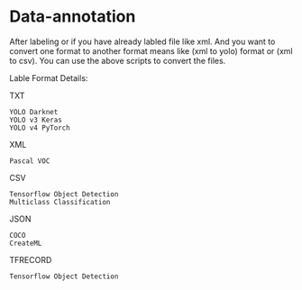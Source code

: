 # Data-annotation

After labeling or if you have already labled file like xml. 
And you want to convert one format to another format means like (xml to yolo) format or (xml to csv).
You can use the above scripts to convert the files.


Lable Format Details:

TXT

    YOLO Darknet
    YOLO v3 Keras
    YOLO v4 PyTorch
       
XML
    
    Pascal VOC
   
CSV

    Tensorflow Object Detection
    Multiclass Classification
   
JSON
    
    COCO
    CreateML
   
TFRECORD

    Tensorflow Object Detection
